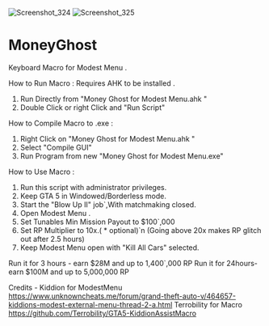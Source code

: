 ![Screenshot_324](https://user-images.githubusercontent.com/62859332/153728937-30b1448c-c9eb-4e9f-b756-fc574116a939.png)
![Screenshot_325](https://user-images.githubusercontent.com/62859332/153728938-62d23075-fd5d-410c-95c1-c18d2612e25e.png)
# MoneyGhost
 Keyboard Macro for Modest Menu .

How to Run Macro :
Requires AHK to be installed .
1. Run Directly from "Money Ghost for Modest Menu.ahk "
2. Double Click or right Click and "Run Script"

How to Compile Macro to .exe :
1. Right Click on "Money Ghost for Modest Menu.ahk "
2. Select "Compile GUI"
3. Run Program from new "Money Ghost for Modest Menu.exe"

 How to Use Macro :
1) Run this script with administrator privileges.
2) Keep GTA 5 in Windowed/Borderless mode.
3) Start the "Blow Up II" job`,With matchmaking closed.
4) Open Modest Menu .
5) Set Tunables Min Mission Payout to $100`,000 
6) Set RP Multiplier to 10x.( * optional)`n     (Going above 20x makes RP glitch out after 2.5 hours)
7) Keep Modest Menu open with "Kill All Cars" selected.

Run it for 3 hours - earn $28M and up to 1,400`,000 RP 
Run it for 24hours- earn $100M and up to 5,000,000 RP 

Credits - Kiddion for ModestMenu https://www.unknowncheats.me/forum/grand-theft-auto-v/464657-kiddions-modest-external-menu-thread-2-a.html
Terrobility for Macro https://github.com/Terrobility/GTA5-KiddionAssistMacro
